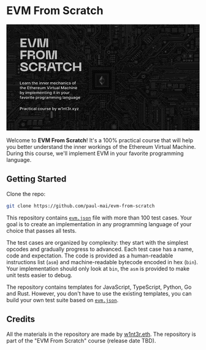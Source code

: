 # EVM From Scratch

![EVM From Scratch](.github/logo.png)

Welcome to **EVM From Scratch**! It's a 100% practical course that will help you better understand the inner workings of the Ethereum Virtual Machine. During this course, we'll implement EVM in your favorite programming language.

## Getting Started

Clone the repo:

```sh
git clone https://github.com/paul-mai/evm-from-scratch
```

This repository contains [`evm.json`](./evm.json) file with more than 100 test cases. Your goal is to create an implementation in any programming language of your choice that passes all tests.

The test cases are organized by complexity: they start with the simplest opcodes and gradually progress to advanced. Each test case has a name, code and expectation. The code is provided as a human-readable instructions list (`asm`) and machine-readable bytecode encoded in hex (`bin`). Your implementation should only look at `bin`, the `asm` is provided to make unit tests easier to debug.

The repository contains templates for JavaScript, TypeScript, Python, Go and Rust. However, you don't have to use the existing templates, you can build your own test suite based on [`evm.json`](./evm.json).

## Credits

All the materials in the repository are made by [w1nt3r.eth](https://twitter.com/w1nt3r_eth). The repository is part of the "EVM From Scratch" course (release date TBD).
